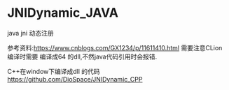 # JNIDynamic_JAVA
 java jni 动态注册

参考资料:https://www.cnblogs.com/GX1234/p/11611410.html
需要注意CLion编译时需要 编译成64 的dll,不然java代码引用时会报错.

C++在window下编译成dll 的代码
https://github.com/DioSpace/JNIDynamic_CPP
